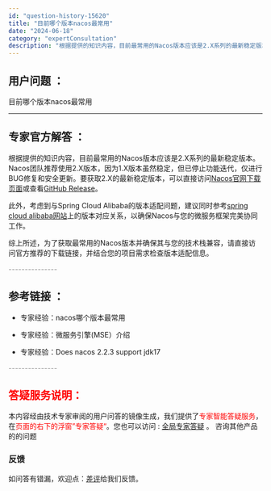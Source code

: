 ```yaml
---
id: "question-history-15620"
title: "目前哪个版本nacos最常用"
date: "2024-06-18"
category: "expertConsultation"
description: "根据提供的知识内容，目前最常用的Nacos版本应该是2.X系列的最新稳定版本。Nacos团队推荐使用2.X版本，因为1.X版本虽然稳定，但已停止功能迭代，仅进行BUG修复和安全更新。要获取2.X的最新稳定版本，可以直接访问[Nacos官网下载页面](https://nacos.io/download"
---
```


## 用户问题 ： 
 目前哪个版本nacos最常用  

---------------
## 专家官方解答 ：

根据提供的知识内容，目前最常用的Nacos版本应该是2.X系列的最新稳定版本。Nacos团队推荐使用2.X版本，因为1.X版本虽然稳定，但已停止功能迭代，仅进行BUG修复和安全更新。要获取2.X的最新稳定版本，可以直接访问[Nacos官网下载页面](https://nacos.io/download/nacos-server/)或查看[GitHub Release](https://github.com/alibaba/nacos/releases)。

此外，考虑到与Spring Cloud Alibaba的版本适配问题，建议同时参考[spring cloud alibaba网站](https://sca.aliyun.com/docs/2023/overview/version-explain/?spm=5176.29160081.0.0.74801a15rjcsKN)上的版本对应关系，以确保Nacos与您的微服务框架完美协同工作。

综上所述，为了获取最常用的Nacos版本并确保其与您的技术栈兼容，请直接访问官方推荐的下载链接，并结合您的项目需求检查版本适配信息。


<font color="#949494">---------------</font> 


## 参考链接 ：

* 专家经验：nacos哪个版本最常用 
 
 * 专家经验：微服务引擎(MSE）介绍 
 
 * 专家经验：Does nacos 2.2.3 support jdk17 


 <font color="#949494">---------------</font> 
 


## <font color="#FF0000">答疑服务说明：</font> 

本内容经由技术专家审阅的用户问答的镜像生成，我们提供了<font color="#FF0000">专家智能答疑服务</font>，在<font color="#FF0000">页面的右下的浮窗”专家答疑“</font>。您也可以访问 : [全局专家答疑](https://answer.opensource.alibaba.com/docs/intro) 。 咨询其他产品的的问题

### 反馈
如问答有错漏，欢迎点：[差评](https://ai.nacos.io/user/feedbackByEnhancerGradePOJOID?enhancerGradePOJOId=15679)给我们反馈。
